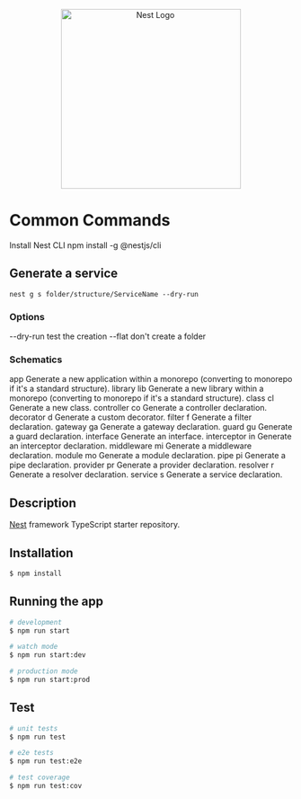 <p align="center">
  <a href="http://nestjs.com/" target="blank"><img src="https://nestjs.com/img/logo_text.svg" width="320" alt="Nest Logo" /></a>
</p>

[travis-image]: https://api.travis-ci.org/nestjs/nest.svg?branch=master
[travis-url]: https://travis-ci.org/nestjs/nest
[linux-image]: https://img.shields.io/travis/nestjs/nest/master.svg?label=linux
[linux-url]: https://travis-ci.org/nestjs/nest

# Common Commands
Install Nest CLI
npm install -g @nestjs/cli

## Generate a service

`nest g s folder/structure/ServiceName --dry-run`

### Options
--dry-run test the creation
--flat don't create a folder


### Schematics
app		Generate a new application within a monorepo (converting to monorepo if it's a standard structure).
library	lib	Generate a new library within a monorepo (converting to monorepo if it's a standard structure).
class	cl	Generate a new class.
controller	co	Generate a controller declaration.
decorator	d	Generate a custom decorator.
filter	f	Generate a filter declaration.
gateway	ga	Generate a gateway declaration.
guard	gu	Generate a guard declaration.
interface		Generate an interface.
interceptor	in	Generate an interceptor declaration.
middleware	mi	Generate a middleware declaration.
module	mo	Generate a module declaration.
pipe	pi	Generate a pipe declaration.
provider	pr	Generate a provider declaration.
resolver	r	Generate a resolver declaration.
service	s	Generate a service declaration.

## Description

[Nest](https://github.com/nestjs/nest) framework TypeScript starter repository.

## Installation

```bash
$ npm install
```

## Running the app

```bash
# development
$ npm run start

# watch mode
$ npm run start:dev

# production mode
$ npm run start:prod
```

## Test

```bash
# unit tests
$ npm run test

# e2e tests
$ npm run test:e2e

# test coverage
$ npm run test:cov
```


